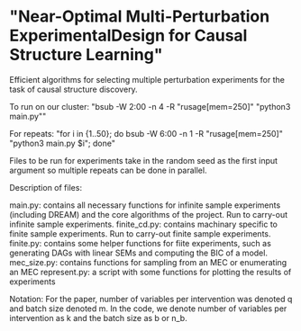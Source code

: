 # "Near-Optimal Multi-Perturbation ExperimentalDesign for Causal Structure Learning"
Efficient algorithms for selecting multiple perturbation experiments for the task of causal structure discovery.

To run on our cluster:
"bsub -W 2:00 -n 4 -R "rusage[mem=250]" "python3 main.py""

For repeats:
"for i in {1..50}; do bsub -W 6:00 -n 1 -R "rusage[mem=250]" "python3 main.py $i"; done"

Files to be run for experiments take in the random seed as the first input argument so multiple repeats can be done in parallel. 

Description of files:

main.py: contains all necessary functions for infinite sample experiments (including DREAM) and the 
    core algorithms of the project. Run to carry-out infinite sample experiments. 
finite_cd.py: contains machinary specific to finite sample experiments. Run to carry-out finite sample experiments.
finite.py: contains some helper functions for fiite experiments, such as generating DAGs with linear SEMs and computing the BIC of a model.
mec_size.py: contains functions for sampling from an MEC or enumerating an MEC
represent.py: a script with some functions for plotting the results of experiments

Notation:
For the paper, number of variables per intervention was denoted q and batch size denoted m. In the code, we denote number of variables per intervention as k and the batch size as b or n_b. 
